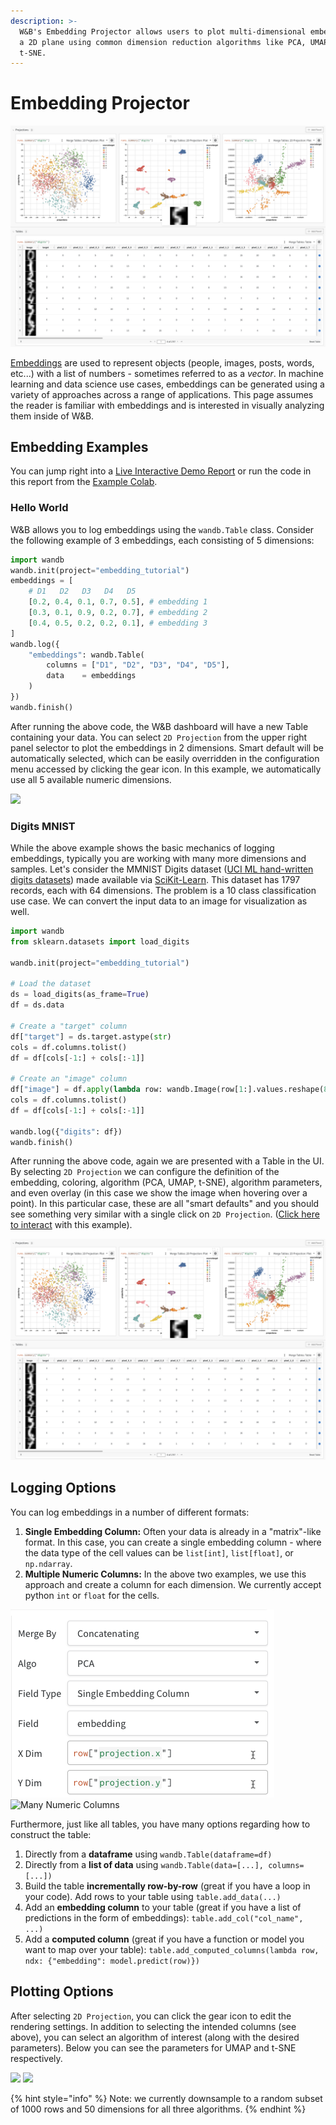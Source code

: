 ```yaml
---
description: >-
  W&B's Embedding Projector allows users to plot multi-dimensional embeddings on
  a 2D plane using common dimension reduction algorithms like PCA, UMAP, and
  t-SNE.
---
```


# Embedding Projector

![](<../../../../../.gitbook/assets/Screen Shot 2021-12-06 at 4.59.13 PM (1) (1) (1) (1) (1) (1) (1) (1) (1) (1) (1) (1) (1) (1) (1) (1) (1) (1) (1) (1) (1) (1) (1) (3) (1) (1) (1) (3).png>)

[Embeddings](https://developers.google.com/machine-learning/crash-course/embeddings/video-lecture) are used to represent objects (people, images, posts, words, etc...) with a list of numbers - sometimes referred to as a _vector_. In machine learning and data science use cases, embeddings can be generated using a variety of approaches across a range of applications. This page assumes the reader is familiar with embeddings and is interested in visually analyzing them inside of W\&B.

## Embedding Examples

You can jump right into a [Live Interactive Demo Report](https://wandb.ai/timssweeney/toy\_datasets/reports/Feature-Report-W-B-Embeddings-Projector--VmlldzoxMjg2MjY4?accessToken=bo36zrgl0gref1th5nj59nrft9rc4r71s53zr2qvqlz68jwn8d8yyjdz73cqfyhq) or run the code in this report from the [Example Colab](https://colab.research.google.com/drive/1DaKL4lZVh3ETyYEM1oJ46ffjpGs8glXA#scrollTo=D--9i6-gXBm\_).

### Hello World

W\&B allows you to log embeddings using the `wandb.Table` class. Consider the following example of 3 embeddings, each consisting of 5 dimensions:

```python
import wandb
wandb.init(project="embedding_tutorial")
embeddings = [
    # D1   D2   D3   D4   D5
    [0.2, 0.4, 0.1, 0.7, 0.5], # embedding 1
    [0.3, 0.1, 0.9, 0.2, 0.7], # embedding 2
    [0.4, 0.5, 0.2, 0.2, 0.1], # embedding 3
]
wandb.log({
    "embeddings": wandb.Table(
        columns = ["D1", "D2", "D3", "D4", "D5"], 
        data    = embeddings
    )
})
wandb.finish()
```

After running the above code, the W\&B dashboard will have a new Table containing your data. You can select `2D Projection` from the upper right panel selector to plot the embeddings in 2 dimensions. Smart default will be automatically selected, which can be easily overridden in the configuration menu accessed by clicking the gear icon. In this example, we automatically use all 5 available numeric dimensions.

![](<../../../../../.gitbook/assets/Screen Shot 2021-12-06 at 4.36.17 PM.png>)

### Digits MNIST

While the above example shows the basic mechanics of logging embeddings, typically you are working with many more dimensions and samples. Let's consider the MMNIST Digits dataset ([UCI ML hand-written digits dataset](https://archive.ics.uci.edu/ml/datasets/Optical+Recognition+of+Handwritten+Digits)[s](https://archive.ics.uci.edu/ml/datasets/Optical+Recognition+of+Handwritten+Digits)) made available via [SciKit-Learn](https://scikit-learn.org/stable/modules/generated/sklearn.datasets.load\_digits.html). This dataset has 1797 records, each with 64 dimensions. The problem is a 10 class classification use case. We can convert the input data to an image for visualization as well.

```python
import wandb
from sklearn.datasets import load_digits

wandb.init(project="embedding_tutorial")

# Load the dataset
ds = load_digits(as_frame=True)
df = ds.data

# Create a "target" column
df["target"] = ds.target.astype(str)
cols = df.columns.tolist()
df = df[cols[-1:] + cols[:-1]]

# Create an "image" column
df["image"] = df.apply(lambda row: wandb.Image(row[1:].values.reshape(8, 8) / 16.0), axis=1)
cols = df.columns.tolist()
df = df[cols[-1:] + cols[:-1]]

wandb.log({"digits": df})
wandb.finish()
```

After running the above code, again we are presented with a Table in the UI. By selecting `2D Projection` we can configure the definition of the embedding, coloring, algorithm (PCA, UMAP, t-SNE), algorithm parameters, and even overlay (in this case we show the image when hovering over a point). In this particular case, these are all "smart defaults" and you should see something very similar with a single click on `2D Projection`. ([Click here to interact](https://wandb.ai/timssweeney/embedding\_tutorial/runs/k6guxhum?workspace=user-timssweeney) with this example).

![](<../../../../../.gitbook/assets/Screen Shot 2021-12-06 at 4.59.13 PM (1) (1) (1) (1) (1) (1) (1) (1) (1) (1) (1) (1) (1) (1) (1) (1) (1) (1) (1) (1) (1) (1) (1) (3) (1) (1) (1).png>)

## Logging Options

You can log embeddings in a number of different formats:

1. **Single Embedding Column:** Often your data is already in a "matrix"-like format. In this case, you can create a single embedding column - where the data type of the cell values can be `list[int]`, `list[float]`, or `np.ndarray`.
2. **Multiple Numeric Columns:** In the above two examples, we use this approach and create a column for each dimension. We currently accept python `int` or `float` for the cells.

![Single Embedding Column](<../../../../../.gitbook/assets/clip1 (1) (1) (1) (1) (1) (1) (1) (1) (1) (1) (1) (1) (1) (1) (1) (1) (1) (1) (1) (1) (1) (1) (1) (1) (2).png>) ![Many Numeric Columns](../../../../../.gitbook/assets/clip2.png)

Furthermore, just like all tables, you have many options regarding how to construct the table:

1. Directly from a **dataframe** using `wandb.Table(dataframe=df)`
2. Directly from a **list of data** using `wandb.Table(data=[...], columns=[...])`
3. Build the table **incrementally row-by-row** (great if you have a loop in your code). Add rows to your table using `table.add_data(...)`
4. Add an **embedding column** to your table (great if you have a list of predictions in the form of embeddings): `table.add_col("col_name", ...)`
5. Add a **computed column** (great if you have a function or model you want to map over your table): `table.add_computed_columns(lambda row, ndx: {"embedding": model.predict(row)})`

## Plotting Options

After selecting `2D Projection`, you can click the gear icon to edit the rendering settings. In addition to selecting the intended columns (see above), you can select an algorithm of interest (along with the desired parameters). Below you can see the parameters for UMAP and t-SNE respectively.

![](<../../../../../.gitbook/assets/Screen Shot 2021-12-06 at 5.36.18 PM.png>) ![](<../../../../../.gitbook/assets/Screen Shot 2021-12-06 at 5.36.10 PM.png>)

{% hint style="info" %}
Note: we currently downsample to a random subset of 1000 rows and 50 dimensions for all three algorithms.
{% endhint %}
